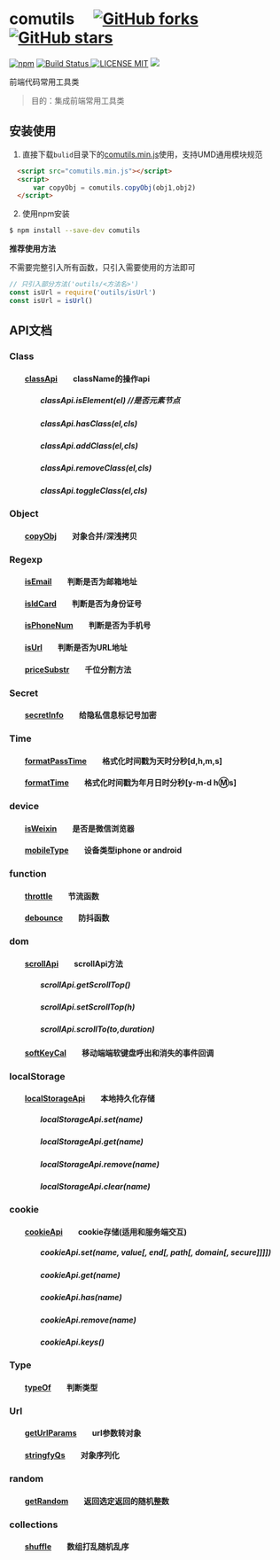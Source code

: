 # comutils &emsp;[![GitHub forks](https://img.shields.io/github/forks/chenxuan0000/comutils.svg?style=social&label=Fork)](https://www.npmjs.com/package/comutils)[![GitHub stars](https://img.shields.io/github/stars/chenxuan0000/comutils.svg?style=social&label=Stars)](https://www.npmjs.com/package/comutils)
[![npm](https://img.shields.io/npm/dw/chenxuan0000/comutils.svg)]()
[![Build Status](https://img.shields.io/appveyor/ci/gruntjs/grunt/master.svg) ![LICENSE MIT](https://img.shields.io/npm/l/express.svg)](https://www.npmjs.com/package/comutils) ![](https://img.shields.io/npm/v/comutils.svg)

 
前端代码常用工具类  

> 目的：集成前端常用工具类

## 安装使用

1. 直接下载`bulid`目录下的[comutils.min.js](https://github.com/chenxuan0000/comutils/blob/master/build/comutils.min.js)使用，支持UMD通用模块规范  

``` html
  <script src="comutils.min.js"></script>
  <script>
      var copyObj = comutils.copyObj(obj1,obj2)
  </script>
```

2. 使用npm安装
``` bash
$ npm install --save-dev comutils
```

**推荐使用方法**  

不需要完整引入所有函数，只引入需要使用的方法即可
``` javascript
// 只引入部分方法('outils/<方法名>')
const isUrl = require('outils/isUrl')
const isUrl = isUrl()
```

## API文档
### Class
#### &emsp;&emsp;[classApi][classApi]&emsp;&emsp;className的操作api
##### &emsp;&emsp;&emsp;&emsp;classApi.isElement(el) //是否元素节点
##### &emsp;&emsp;&emsp;&emsp;classApi.hasClass(el,cls)
##### &emsp;&emsp;&emsp;&emsp;classApi.addClass(el,cls)
##### &emsp;&emsp;&emsp;&emsp;classApi.removeClass(el,cls)
##### &emsp;&emsp;&emsp;&emsp;classApi.toggleClass(el,cls)

### Object  
#### &emsp;&emsp;[copyObj][copyObj]&emsp;&emsp;对象合并/深浅拷贝

### Regexp  
#### &emsp;&emsp;[isEmail][isEmail]&emsp;&emsp;判断是否为邮箱地址 
#### &emsp;&emsp;[isIdCard][isIdCard]&emsp;&emsp;判断是否为身份证号
#### &emsp;&emsp;[isPhoneNum][isPhoneNum]&emsp;&emsp;判断是否为手机号  
#### &emsp;&emsp;[isUrl][isUrl]&emsp;&emsp;判断是否为URL地址
#### &emsp;&emsp;[priceSubstr][priceSubstr]&emsp;&emsp;千位分割方法

### Secret
#### &emsp;&emsp;[secretInfo][secretInfo]&emsp;&emsp;给隐私信息标记号加密

### Time  
#### &emsp;&emsp;[formatPassTime][formatPassTime]&emsp;&emsp;格式化时间戳为天时分秒[d,h,m,s]
#### &emsp;&emsp;[formatTime][formatTime]&emsp;&emsp;格式化时间戳为年月日时分秒[y-m-d h:m:s]

### device  
#### &emsp;&emsp;[isWeixin][isWeixin]&emsp;&emsp;是否是微信浏览器
#### &emsp;&emsp;[mobileType][mobileType]&emsp;&emsp;设备类型iphone or android

### function  
#### &emsp;&emsp;[throttle][throttle]&emsp;&emsp;节流函数
#### &emsp;&emsp;[debounce][debounce]&emsp;&emsp;防抖函数

### dom
#### &emsp;&emsp;[scrollApi][scrollApi]&emsp;&emsp;scrollApi方法
##### &emsp;&emsp;&emsp;&emsp;scrollApi.getScrollTop()
##### &emsp;&emsp;&emsp;&emsp;scrollApi.setScrollTop(h)
##### &emsp;&emsp;&emsp;&emsp;scrollApi.scrollTo(to,duration)
#### &emsp;&emsp;[softKeyCal][softKeyCal]&emsp;&emsp;移动端端软键盘呼出和消失的事件回调

### localStorage
#### &emsp;&emsp;[localStorageApi][localStorageApi]&emsp;&emsp;本地持久化存储
##### &emsp;&emsp;&emsp;&emsp;localStorageApi.set(name)
##### &emsp;&emsp;&emsp;&emsp;localStorageApi.get(name)
##### &emsp;&emsp;&emsp;&emsp;localStorageApi.remove(name)
##### &emsp;&emsp;&emsp;&emsp;localStorageApi.clear(name)

### cookie
#### &emsp;&emsp;[cookieApi][cookieApi]&emsp;&emsp;cookie存储(适用和服务端交互)
##### &emsp;&emsp;&emsp;&emsp;cookieApi.set(name, value[, end[, path[, domain[, secure]]]])
##### &emsp;&emsp;&emsp;&emsp;cookieApi.get(name)
##### &emsp;&emsp;&emsp;&emsp;cookieApi.has(name)
##### &emsp;&emsp;&emsp;&emsp;cookieApi.remove(name)
##### &emsp;&emsp;&emsp;&emsp;cookieApi.keys()

### Type
#### &emsp;&emsp;[typeOf][typeOf]&emsp;&emsp;判断类型

### Url
#### &emsp;&emsp;[getUrlParams][getUrlParams]&emsp;&emsp;url参数转对象
#### &emsp;&emsp;[stringfyQs][stringfyQs]&emsp;&emsp;对象序列化

### random 
#### &emsp;&emsp;[getRandom][getRandom]&emsp;&emsp;返回选定返回的随机整数

### collections 
#### &emsp;&emsp;[shuffle][shuffle]&emsp;&emsp;数组打乱随机乱序

[getRandom]:https://github.com/chenxuan0000/comutils/blob/master/src/random/getRandom.js
[shuffle]:https://github.com/chenxuan0000/comutils/blob/master/src/collections/shuffle.js
[throttle]:https://github.com/chenxuan0000/comutils/blob/master/src/function/throttle.js
[debounce]:https://github.com/chenxuan0000/comutils/blob/master/src/function/debounce.js
[scrollApi]:https://github.com/chenxuan0000/comutils/blob/master/src/dom/scrollApi.js
[softKeyCal]:https://github.com/chenxuan0000/comutils/blob/master/src/dom/softKeyCal.js
[isWeixin]:https://github.com/chenxuan0000/comutils/blob/master/src/device/isWeixin.js
[mobileType]:https://github.com/chenxuan0000/comutils/blob/master/src/device/mobileType.js
[secretInfo]:https://github.com/chenxuan0000/comutils/blob/master/src/secret/secretInfo.js
[typeOf]:https://github.com/chenxuan0000/comutils/blob/master/src/type/typeOf.js
[classApi]:https://github.com/chenxuan0000/comutils/blob/master/src/class/classApi.js
[copyObj]:https://github.com/chenxuan0000/comutils/blob/master/src/object/copyObj.js
[isEmail]:https://github.com/chenxuan0000/comutils/blob/master/src/regexp/isEmail.js
[isIdCard]:https://github.com/chenxuan0000/comutils/blob/master/src/regexp/isIdCard.js
[isPhoneNum]:https://github.com/chenxuan0000/comutils/blob/master/src/regexp/isPhoneNum.js
[isUrl]:https://github.com/chenxuan0000/comutils/blob/master/src/regexp/isUrl.js
[priceSubstr]:https://github.com/chenxuan0000/comutils/blob/master/src/regexp/priceSubstr.js
[formatPassTime]:https://github.com/chenxuan0000/comutils/blob/master/src/time/formatPassTime.js
[formatTime]:https://github.com/chenxuan0000/comutils/blob/master/src/time/formatTime.js
[getUrlParams]:https://github.com/chenxuan0000/comutils/blob/master/src/url/getUrlParams.js
[stringfyQs]:https://github.com/chenxuan0000/comutils/blob/master/src/url/stringfyQs.js
[localStorageApi]:https://github.com/chenxuan0000/comutils/blob/master/src/stroge/localStorage.js
[cookieApi]:https://github.com/chenxuan0000/comutils/blob/master/src/cookie/cookie.js
